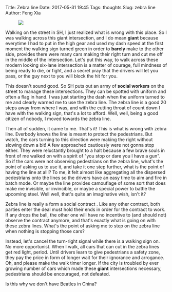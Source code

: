 Title: Zebra line
Date: 2017-05-31 19:45
Tags: thoughts
Slug: zebra line
Author: Feng Xia

<figure class="col l6 m6 s12">
  <img src="{{SITEURL}}/images/beatles.jpg"/>
</figure>

Walking on the street in SH, I just realized what is wrong with this
place. So I was walking across this giant intersection, and I do mean
**giant** because everytime I had to put in the high gear and used my
dash speed at the first moment the walking sign turned green in order
to **barely** make to the other side, provides there were many
cars making their right turn and cut me off in the middle of the
intersection. Let's put this way, to walk across these modern looking
six-lane intersection is a matter of courage, full mindness of being
ready to die, or fight, and a secret pray that the drivers will let
you pass, or the guy next to you will block the hit for you.

This doesn't sound good. So SH puts out an army of __social workers__ on
the street to manage these intersections. They can be spotted with
uniform and often a flag in hand. I was just starting the dash when
the uniform turned to me and clearly warned me to use the zebra
line. The zebra line is a good 20 steps away from where I was, and
with the cutting throat of count down I have with the walking sign,
that's a lot to afford. Well, well, being a good citizen of nobody, I
moved towards the zebra line.

Then all of sudden, it came to me. That's it! This is what is wrong
with zebra line. Everbody knows the line is meant to protect the
pedestrians. But watch, the cars turning to this direction were making
the right without slowing down a bit!  A few approached cautiously
were not gonna stop either. They were reluctantly brought to a halt
because a few brave souls in front of me walked on with a spirit of
"you stop or dare you I have a gun". So if the cars were not observing pedestrians on
the zebra line, what's the point of asking us to use it, and take it
one step further, what is the point of having the line at all!? To me,
it felt almost like aggregating all the dispersed pedestrians onto the
lines so the drivers have an easy time to aim and fire in batch mode.
Or maybe the line provides camouflage of some sort that does make me
invisible, or invincible, or maybe a special power to battle the
upcoming steel. Well well, that's quite an imaginative wish, isn't it?

<span class="myhighlight">Zebra line is really a form a social
contract </span>. Like any other contract, both parties enter the deal
must hold their ends in order for the contract to work. If any drops
the ball, the other one will have no incentive to (and should not)
observe the contract anymore, and that's exactly what is going on with
these zebra lines. What's the point of asking me to step on the zebra
line when nothing is stopping those cars?

Instead, let's cancel the turn-right signal while there is a walking
sign on. No more opportunist. When I walk, all cars that can cut in
the zebra lines get red light, period. Until drivers learn to give
pedestrians a safety zone, they pay the price in form of longer wait for their
ignorance and arrogance. Oh, and please make the walk timer longer. If
the city is troubled by ever growing number of cars which made these
**giant** intersections necessary, pedestrians should be encouraged,
not defeated.

Is this why we don't have Beatles in China?

